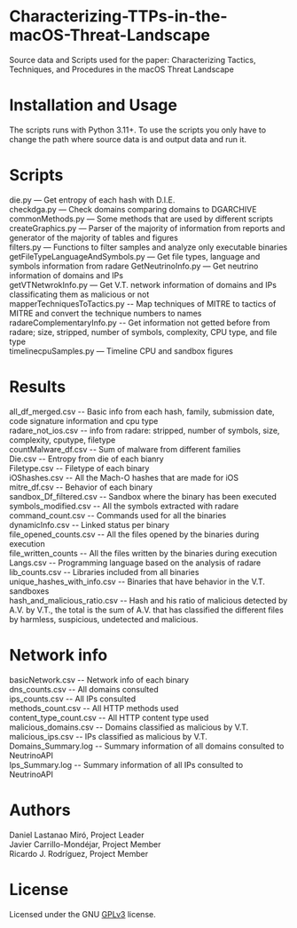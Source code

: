 # Characterizing-TTPs-in-the-macOS-Threat-Landscape
Source data and Scripts used for the paper: Characterizing Tactics, Techniques, and Procedures in the macOS Threat Landscape

# Installation and Usage
The scripts runs with Python 3.11+. To use the scripts you only have to change the path where source data is and output data and run it.
# Scripts
die.py — Get entropy of each hash with D.I.E.  
checkdga.py — Check domains comparing domains to DGARCHIVE  
commonMethods.py — Some methods that are used by different scripts  
createGraphics.py — Parser of the majority of information from reports and generator of the majority of tables and figures  
filters.py — Functions to filter samples and analyze only executable binaries  
getFileTypeLanguageAndSymbols.py — Get file types, language and symbols information from radare
GetNeutrinoInfo.py — Get neutrino information of domains and IPs  
getVTNetwrokInfo.py — Get V.T. network information of domains and IPs classificating them as malicious or not  
mapperTechniquesToTactics.py -- Map techniques of MITRE to tactics of MITRE and convert the technique numbers to names  
radareComplementaryInfo.py -- Get information not getted before from radare; size, stripped, number of symbols, complexity, CPU type, and file type  
timelinecpuSamples.py — Timeline CPU and sandbox figures  


# Results
all_df_merged.csv -- Basic info from each hash, family, submission date, code signature information and cpu type  
radare_not_ios.csv -- info from radare: stripped, number of symbols, size, complexity, cputype, filetype  
countMalware_df.csv -- Sum of malware from different families  
Die.csv -- Entropy from die of each bianry  
Filetype.csv -- Filetype of each binary  
iOShashes.csv -- All the Mach-O hashes that are made for iOS  
mitre_df.csv -- Behavior of each binary  
sandbox_Df_filtered.csv -- Sandbox where the binary has been executed  
symbols_modified.csv -- All the symbols extracted with radare  
command_count.csv -- Commands used for all the binaries  
dynamicInfo.csv -- Linked status per binary  
file_opened_counts.csv -- All the files opened by the binaries during execution  
file_written_counts -- All the files written by the binaries during execution  
Langs.csv -- Programming language based on the analysis of radare  
lib_counts.csv -- Libraries included from all binaries  
unique_hashes_with_info.csv -- Binaries that have behavior in the V.T. sandboxes  
hash_and_malicious_ratio.csv -- Hash and his ratio of malicious detected by A.V. by V.T., the total is the sum of A.V. that has classified the different files by harmless, suspicious, undetected and malicious.

# Network info
basicNetwork.csv -- Network info of each binary  
dns_counts.csv -- All domains consulted  
ips_counts.csv -- All IPs consulted  
methods_count.csv -- All HTTP methods used  
content_type_count.csv -- All HTTP content type used  
malicious_domains.csv -- Domains classified as malicious by V.T.  
malicious_ips.csv -- IPs classified as malicious by V.T.  
Domains_Summary.log -- Summary information of all domains consulted to NeutrinoAPI  
Ips_Summary.log -- Summary information of all IPs consulted to NeutrinoAPI  

# Authors
Daniel Lastanao Miró, Project Leader  
Javier Carrillo-Mondéjar, Project Member  
Ricardo J. Rodríguez, Project Member  

# License
Licensed under the GNU [GPLv3](https://www.gnu.org/licenses/gpl-3.0.en.html) license.
